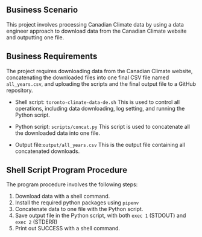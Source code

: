 ## Business Scenario
This project involves processing Canadian Climate data by using a data engineer approach to download data from the Canadian Climate website and outputting one file.

## Business Requirements
The project requires downloading data from the Canadian Climate website, concatenating the downloaded files into one final CSV file named `all_years.csv`, and uploading the scripts and the final output file to a GitHub repository.

- Shell script: `toronto-climate-data-de.sh` This is used to control all operations, including data downloading, log setting, and running the Python script.

- Python script: `scripts/concat.py` This script is used to concatenate all the downloaded data into one file.

- Output file:`output/all_years.csv` This is the output file containing all concatenated downloads.

## Shell Script Program Procedure
The program procedure involves the following steps:

1. Download data with a shell command.
2. Install the required python packages using `pipenv`
2. Concatenate data to one file with the Python script.
3. Save output file in the Python script, with both `exec 1` (STDOUT) and `exec 2` (STDERR) 
4. Print out SUCCESS with a shell command.
